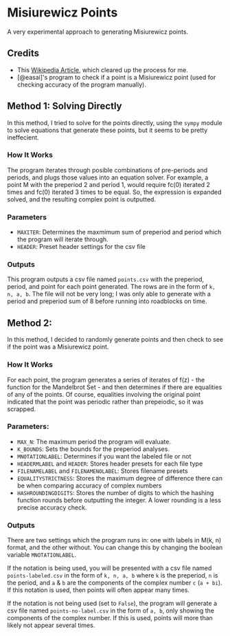 # Misiurewicz Points
A very experimental approach to generating Misiurewicz points. 

## Credits
- This [Wikipedia Article](https://en.wikipedia.org/wiki/Misiurewicz_point), which cleared up the process for me.
- [@easai]'s program to check if a point is a Misiurewicz point (used for checking accuracy of the program manually).

## Method 1: Solving Directly
In this method, I tried to solve for the points directly, using the `sympy` module to solve equations that generate these points, but it seems to be pretty ineffecient.

### How It Works 
The program iterates through posible combinations of pre-periods and periods, and plugs those values into an equation solver. For example, a point M with the preperiod 2 and period 1, would require fc(0) iterated 2 times and fc(0) iterated 3 times to be equal. So, the expression is expanded solved, and the resulting complex point is outputted.

### Parameters
- `MAXITER`: Determines the maxmimum sum of preperiod and period which the program will iterate through. 
- `HEADER`: Preset header settings for the csv file

### Outputs
This program outputs a csv file named `points.csv` with the preperiod, period, and point for each point generated. The rows are in the form of `k, n, a, b`. The file will not be very long; I was only able to generate with a period and preperiod sum of 8 before running into roadblocks on time.

## Method 2: 
In this method, I decided to randomly generate points and then check to see if the point was a Misiurewicz point. 

### How It Works
For each point, the program generates a series of iterates of f(z) - the function for the Mandelbrot Set - and then determines if there are equalities of any of the points. Of course, equalities involving the original point indicated that the point was periodic rather than prepeiodic, so it was scrapped. 

### Parameters:
- `MAX_N`: The maximum period the program will evaluate.
- `K_BOUNDS`: Sets the bounds for the preperiod analyses.
- `MNOTATIONLABEL`: Determines if you want the labeled file or not
- `HEADERMLABEL` and `HEADER`: Stores header presets for each file type
- `FILENAMELABEL` and `FILENAMENOLABEL`: Stores filename presets
- `EQUALITYSTRICTNESS`: Stores the maximum degree of difference there can be when comparing accuracy of complex numbers
- `HASHROUNDINGDIGITS`: Stores the number of digits to which the hashing function rounds before outputting the integer. A lower rounding is a less precise accuracy check.

### Outputs
There are two settings which the program runs in: one with labels in M(k, n) format, and the other without. You can change this by changing the boolean variable `MNOTATIONLABEL`.

If the notation is being used, you will be presented with a csv file named `points-labeled.csv` in the form of `k, n, a, b` where `k` is the preperiod, `n` is the period, and `a` & `b` are the components of the complex number `c` (`a + bi`). If this notation is used, then points will often appear many times.

If the notation is not being used (set to `False`), the program will generate a csv file named `points-no-label.csv` in the form of `a, b`, only showing the components of the complex number. If this is used, points will more than likely not appear several times.